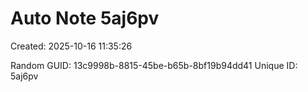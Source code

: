 ﻿# Auto Note 5aj6pv
Created: 2025-10-16 11:35:26

Random GUID: 13c9998b-8815-45be-b65b-8bf19b94dd41
Unique ID: 5aj6pv

